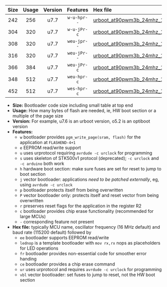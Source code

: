 |Size|Usage|Version|Features|Hex file|
|:-:|:-:|:-:|:-:|:--|
|242|256|u7.7|`w-u-hpr--`|[urboot_at90pwm3b_24mhz_1000000bps_lednop_ur.hex](https://raw.githubusercontent.com/stefanrueger/urboot.hex/main/mcus/at90pwm3b/fcpu_24mhz/1000000_bps/urboot_at90pwm3b_24mhz_1000000bps_lednop_ur.hex)|
|304|320|u7.7|`w-u-jPr-c`|[urboot_at90pwm3b_24mhz_1000000bps_lednop_fr_ce_ur_vbl.hex](https://raw.githubusercontent.com/stefanrueger/urboot.hex/main/mcus/at90pwm3b/fcpu_24mhz/1000000_bps/urboot_at90pwm3b_24mhz_1000000bps_lednop_fr_ce_ur_vbl.hex)|
|308|320|u7.7|`weu-jpr--`|[urboot_at90pwm3b_24mhz_1000000bps_ee_lednop_ur_vbl.hex](https://raw.githubusercontent.com/stefanrueger/urboot.hex/main/mcus/at90pwm3b/fcpu_24mhz/1000000_bps/urboot_at90pwm3b_24mhz_1000000bps_ee_lednop_ur_vbl.hex)|
|316|320|u7.7|`weu-jPr--`|[urboot_at90pwm3b_24mhz_1000000bps_ee_ur_vbl.hex](https://raw.githubusercontent.com/stefanrueger/urboot.hex/main/mcus/at90pwm3b/fcpu_24mhz/1000000_bps/urboot_at90pwm3b_24mhz_1000000bps_ee_ur_vbl.hex)|
|366|384|u7.7|`weu-jPr-c`|[urboot_at90pwm3b_24mhz_1000000bps_ee_lednop_fr_ce_ur_vbl.hex](https://raw.githubusercontent.com/stefanrueger/urboot.hex/main/mcus/at90pwm3b/fcpu_24mhz/1000000_bps/urboot_at90pwm3b_24mhz_1000000bps_ee_lednop_fr_ce_ur_vbl.hex)|
|348|512|u7.7|`weu-hpr-c`|[urboot_at90pwm3b_24mhz_1000000bps_ee_lednop_fr_ce_ur.hex](https://raw.githubusercontent.com/stefanrueger/urboot.hex/main/mcus/at90pwm3b/fcpu_24mhz/1000000_bps/urboot_at90pwm3b_24mhz_1000000bps_ee_lednop_fr_ce_ur.hex)|
|452|512|u7.7|`wes-hpr-c`|[urboot_at90pwm3b_24mhz_1000000bps_ee_lednop_fr_ce.hex](https://raw.githubusercontent.com/stefanrueger/urboot.hex/main/mcus/at90pwm3b/fcpu_24mhz/1000000_bps/urboot_at90pwm3b_24mhz_1000000bps_ee_lednop_fr_ce.hex)|

- **Size:** Bootloader code size including small table at top end
- **Usage:** How many bytes of flash are needed, ie, HW boot section or a multiple of the page size
- **Version:** For example, u7.6 is an urboot version, o5.2 is an optiboot version
- **Features:**
  + `w` bootloader provides `pgm_write_page(sram, flash)` for the application at `FLASHEND-4+1`
  + `e` EEPROM read/write support
  + `u` uses urprotocol requiring `avrdude -c urclock` for programming
  + `s` uses skeleton of STK500v1 protocol (deprecated); `-c urclock` and `-c arduino` both work
  + `h` hardware boot section: make sure fuses are set for reset to jump to boot section
  + `j` vector bootloader: applications *need to be patched externally*, eg, using `avrdude -c urclock`
  + `p` bootloader protects itself from being overwritten
  + `P` vector bootloader only: protects itself and reset vector from being overwritten
  + `r` preserves reset flags for the application in the register R2
  + `c` bootloader provides chip erase functionality (recommended for large MCUs)
  + `-` corresponding feature not present
- **Hex file:** typically MCU name, oscillator frequency (16 MHz default) and baud rate (115200 default) followed by
  + `ee` bootloader supports EEPROM read/write
  + `lednop` is a template bootloader with `mov rx,rx` nops as placeholders for LED operations
  + `fr` bootloader provides non-essential code for smoother error handing
  + `ce` bootloader provides a chip erase command
  + `ur` uses urprotocol and requires `avrdude -c urclock` for programming
  + `vbl` vector bootloader: set fuses to jump to reset, not the HW boot section
